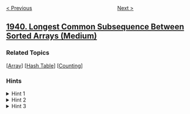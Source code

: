<!--|This file generated by command(leetcode description); DO NOT EDIT.    |-->
<!--+----------------------------------------------------------------------+-->
<!--|@author    awesee <openset.wang@gmail.com>                           |-->
<!--|@link      https://github.com/awesee                                 |-->
<!--|@home      https://github.com/awesee/leetcode                        |-->
<!--+----------------------------------------------------------------------+-->

[< Previous](../users-that-actively-request-confirmation-messages "Users That Actively Request Confirmation Messages")
　　　　　　　　　　　　　　　　
[Next >](../check-if-all-characters-have-equal-number-of-occurrences "Check if All Characters Have Equal Number of Occurrences")

## [1940. Longest Common Subsequence Between Sorted Arrays (Medium)](https://leetcode.com/problems/longest-common-subsequence-between-sorted-arrays "排序数组之间的最长公共子序列")



### Related Topics
  [[Array](../../tag/array/README.md)]
  [[Hash Table](../../tag/hash-table/README.md)]
  [[Counting](../../tag/counting/README.md)]

### Hints
<details>
<summary>Hint 1</summary>
Fix one array.
</details>

<details>
<summary>Hint 2</summary>
Choose the next array and get the common elements.
</details>

<details>
<summary>Hint 3</summary>
Use the common elements as the new fixed array and keep merging with the rest of the arrays.
</details>
